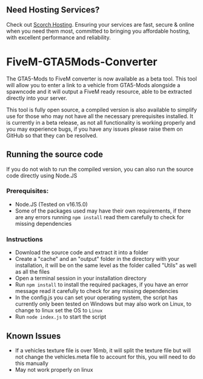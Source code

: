 ## Need Hosting Services?
Check out [Scorch Hosting](https://scorch.host). Ensuring your services are fast, secure & online when you need them most, committed to bringing you affordable hosting, with excellent performance and reliability. 

# FiveM-GTA5Mods-Converter
The GTA5-Mods to FiveM converter is now available as a beta tool. This tool will allow you to enter a link to a vehicle from GTA5-Mods alongside a spawncode and it will output a FiveM ready resource, able to be extracted directly into your server.

This tool is fully open source, a compiled version is also available to simplify use for those who may not have all the necessary prerequisites installed. It is currently in a beta release, as not all functionality is working properly and you may experience bugs, if you have any issues please raise them on GitHub so that they can be resolved.

## Running the source code
If you do not wish to run the compiled version, you can also run the source code directly using Node.JS

### Prerequisites:
- Node.JS (Tested on v16.15.0)
- Some of the packages used may have their own requirements, if there are any errors running `npm install` read them carefully to check for missing dependencies

### Instructions
- Download the source code and extract it into a folder
- Create a "cache" and an "output" folder in the directory with your installation, it will be on the same level as the folder called "Utils" as well as all the files
- Open a terminal session in your installation directory
- Run `npm install` to install the required packages, if you have an error message read it carefully to check for any missing dependencies
- In the config.js you can set your operating system, the script has currently only been tested on Windows but may also work on Linux, to change to linux set the OS to `Linux`
- Run `node index.js` to start the script

## Known Issues
- If a vehicles texture file is over 16mb, it will split the texture file but will not change the vehicles.meta file to account for this, you will need to do this manually
- May not work properly on linux
